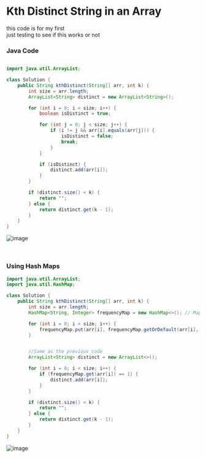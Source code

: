 # Kth Distinct String in an Array
this code is for my first<br>
just testing to see if this works or not


### Java Code

```java

import java.util.ArrayList;

class Solution {
    public String kthDistinct(String[] arr, int k) {
        int size = arr.length;
        ArrayList<String> distinct = new ArrayList<String>(); 

        for (int i = 0; i < size; i++) {
            boolean isDistinct = true; 

            for (int j = 0; j < size; j++) {
                if (i != j && arr[i].equals(arr[j])) { 
                    isDistinct = false;
                    break;
                }
            }

            if (isDistinct) {
                distinct.add(arr[i]);
            }
        }

        if (distinct.size() < k) {
            return ""; 
        } else {
            return distinct.get(k - 1); 
        }
    }
}

```

![image](https://github.com/user-attachments/assets/7faaf5cf-fafc-46e9-93d8-91fc94eb7b39)

<br>
<h3>Using Hash Maps</h3>

```java
import java.util.ArrayList;
import java.util.HashMap;

class Solution {
    public String kthDistinct(String[] arr, int k) {
        int size = arr.length;
        HashMap<String, Integer> frequencyMap = new HashMap<>(); // Map to store frequency of each element

        for (int i = 0; i < size; i++) {
            frequencyMap.put(arr[i], frequencyMap.getOrDefault(arr[i], 0) + 1);
        }


        //Same as the previous code
        ArrayList<String> distinct = new ArrayList<>();

        for (int i = 0; i < size; i++) {
            if (frequencyMap.get(arr[i]) == 1) {
                distinct.add(arr[i]);
            }
        }

        if (distinct.size() < k) {
            return ""; 
        } else {
            return distinct.get(k - 1);
        }
    }
}

```
![image](https://github.com/user-attachments/assets/ffcf345b-55e2-421e-a08f-e5e8e77dd806)
